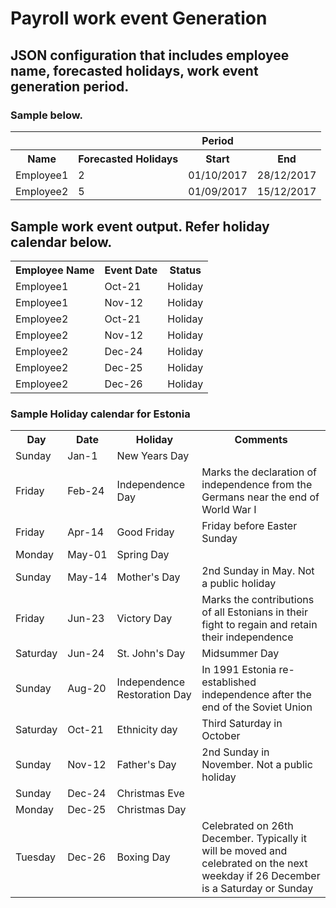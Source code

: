 # Payroll work event Generation

## JSON configuration that includes employee name, forecasted holidays, work event generation period.

### Sample below. 
<table>
<tr>
<th>
</th>
<th>
</th>
<th>
Period
</th>

</tr>
<tr>
<th>
Name
</th>
<th>
Forecasted Holidays
</th>
<th>
Start
</th>
<th>
End
</th>
</tr>
<tr>
<td>
Employee1
</td>
<td>
2
</td>
<td>
01/10/2017
</td>
<td>
28/12/2017
</td>
</tr>
<tr>
<td>
Employee2
</td>
<td>
5
</td>
<td>
01/09/2017
</td>
<td>
15/12/2017
</td>
</tr>
<tr>
</tr>
</table>


## Sample work event output. Refer holiday calendar below.

<table>
<th>
Employee Name
</th>
<th>
Event Date
</th>
<th>
Status
</th>
<tr>
<td>
Employee1
</td>
<td>
Oct-21
</td>
<td>
Holiday
</td>
</tr>
<tr>
<td>
Employee1
</td>
<td>
Nov-12
</td>
<td>
Holiday
</td>
</tr>
<tr>
<td>
Employee2
</td>
<td>
Oct-21
</td>
<td>
Holiday
</td>
</tr>
<tr>
<td>
Employee2
</td>
<td>
Nov-12
</td>
<td>
Holiday
</td>
</tr>
<tr>
<td>
Employee2
</td>
<td>
Dec-24
</td>
<td>
Holiday
</td>
</tr>
<tr>
<td>
Employee2
</td>
<td>
Dec-25
</td>
<td>
Holiday
</td>
</tr>
<tr>
<td>
Employee2
</td>
<td>
Dec-26
</td>
<td>
Holiday
</td>
</tr>
</table>



### Sample Holiday calendar for Estonia

<table class="list-table">
  <tr>
  <th>Day</th>
  <th>Date</th>
  <th>Holiday</th>
  <th class="remarks">Comments</th>
  </tr>
  <tr class='holiday'><td>Sunday</td>

<td style="white-space: nowrap">
   <span class="mobile_ad">Jan-1</span>
  </td>
  <td>
  New Years Day </td>
  <td class="remarks">
     </td></tr>
    <tr class='holiday'><td>Friday</td>

<td style="white-space: nowrap">
   <span class="mobile_ad">Feb-24</span>
  </td>
 
  
  <td>
Independence Day  </td>
  <td class="remarks">
  Marks the declaration of independence from the Germans near the end of World War I  </td></tr>
    <tr class='holiday'><td>Friday</td>

<td style="white-space: nowrap">
   <span class="mobile_ad">Apr-14</span>
  </td>
 
  
  <td>
Good Friday  </td>
  <td class="remarks">
  Friday before Easter Sunday  </td></tr>
    <tr class='holiday'><td>Monday</td>

<td style="white-space: nowrap">
   <span class="mobile_ad">May-01</span>
  </td>
 
  
  <td>
  Spring Day </td>
  <td class="remarks">
     </td></tr>
    <tr class='publicholiday'><td>Sunday</td>

<td style="white-space: nowrap">
   <span class="mobile_ad">May-14</span>
  </td>
 
  
  <td>
Mother's Day </td>
  <td class="remarks">
  2nd Sunday in May. Not a public holiday  </td></tr>
    <tr class='holiday'><td>Friday</td>

<td style="white-space: nowrap">
   <span class="mobile_ad">Jun-23</span>
  </td>
 
  
  <td>
  Victory Day </td>
  <td class="remarks">
  Marks the contributions of all Estonians in their fight to regain and retain their independence  </td></tr>
    <tr class='holiday'><td>Saturday</td>

<td style="white-space: nowrap">
   <span class="mobile_ad">Jun-24</span>
  </td>
 
  
  <td>
 St. John&#39;s Day  </td>
  <td class="remarks">
  Midsummer Day  </td></tr>
    <tr class='holiday'><td>Sunday</td>

<td style="white-space: nowrap">
   <span class="mobile_ad">Aug-20</span>
  </td>
 
  
  <td>
 Independence Restoration Day </td>
  <td class="remarks">
  In 1991 Estonia re-established independence after the end of the Soviet Union  </td></tr>
    <tr class='holiday'><td>Saturday</td>

<td style="white-space: nowrap">
   <span class="mobile_ad">Oct-21</span>
  </td>
 
  
  <td>
Ethnicity day </td>
  <td class="remarks">
  Third Saturday in October  </td></tr>
    <tr class='publicholiday'><td>Sunday</td>

<td style="white-space: nowrap">
   <span class="mobile_ad">Nov-12</span>
  </td>
 
  
  <td>
  Father's Day </td>
  <td class="remarks">
  2nd Sunday in November. Not a public holiday  </td></tr>
    <tr class='holiday'><td>Sunday</td>

<td style="white-space: nowrap">
   <span class="mobile_ad">Dec-24</span>
  </td>
 
  
  <td>
 Christmas Eve  </td>
  <td class="remarks">
    </td></tr>
    <tr class='holiday'><td>Monday</td>

<td style="white-space: nowrap">
   <span class="mobile_ad">Dec-25</span>
  </td>
 
  
  <td>
  Christmas Day  </td>
  <td class="remarks">
     </td></tr>
    <tr class='holiday'><td>Tuesday</td>

<td style="white-space: nowrap">
   <span class="mobile_ad">Dec-26</span>
  </td>
 
  
  <td>
 Boxing Day  </td>
  <td class="remarks">
  Celebrated on 26th December. Typically it will be moved and celebrated on the next weekday if 26 December is a Saturday or Sunday  </td></tr>
        
  </table>

